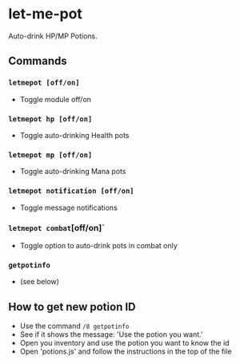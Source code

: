 # let-me-pot
Auto-drink HP/MP Potions.

## Commands
### `letmepot [off/on]`
- Toggle module off/on

### `letmepot hp [off/on]`
- Toggle auto-drinking Health pots

### `letmepot mp [off/on]`
- Toggle auto-drinking Mana pots

### `letmepot notification [off/on]`
- Toggle message notifications

### `letmepot combat`[off/on]`
- Toggle option to auto-drink pots in combat only

### `getpotinfo`
- (see below)


## How to get new potion ID
 * Use the command `/8 getpotinfo`
 * See if it shows the message: 'Use the potion you want.'
 * Open you inventory and use the potion you want to know the id
 * Open 'potions.js' and follow the instructions in the top of the file
